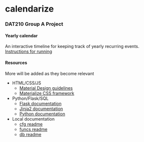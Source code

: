 # calendarize

### DAT210 Group A Project
#### Yearly calendar
An interactive timeline for keeping track of yearly recurring events.  
[Instructions for running](app/README.md)

#### Resources
More will be added as they become relevant
* HTML/CSS/JS
    * [Material Design guidelines](https://material.io/guidelines/)
    * [Materialize CSS framework](http://materializecss.com)
* Python/Flask/SQL
    * [Flask documentation](http://flask.pocoo.org/)  
    * [Jinja2 documentation](http://jinja.pocoo.org/)  
    * [Python documentation](https://docs.python.org/3/)  
* Local documentation
    * [cfg readme](app/cfg/README.md)
    * [funcs readme](app/funcs/README.md)
    * [db readme](db/README.md)
  
